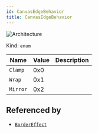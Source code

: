 ```yaml
---
id: CanvasEdgeBehavior
title: CanvasEdgeBehavior
---
```


![Architecture](https://img.shields.io/badge/architecture-old_only-yellow)

Kind: `enum`

| Name |  Value | Description |
|--|--|--|
|`Clamp` | 0x0  |  |
|`Wrap` | 0x1  |  |
|`Mirror` | 0x2  |  |

## Referenced by
- [`BorderEffect`](BorderEffect)
